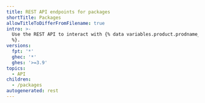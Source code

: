 ```yaml
---
title: REST API endpoints for packages
shortTitle: Packages
allowTitleToDifferFromFilename: true
intro: >-
  Use the REST API to interact with {% data variables.product.prodname_registry
  %}.
versions:
  fpt: '*'
  ghec: '*'
  ghes: '>=3.9'
topics:
  - API
children:
  - /packages
autogenerated: rest
---
```


<!-- Content after this section is automatically generated -->
